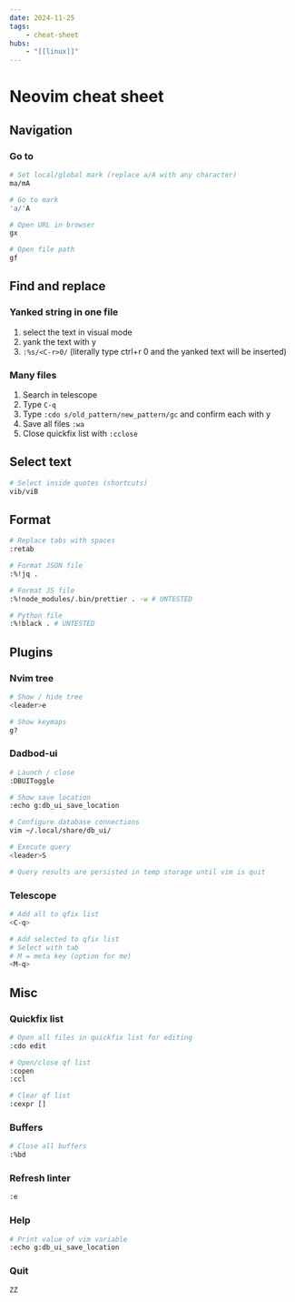 ```yaml
---
date: 2024-11-25
tags:
    - cheat-sheet
hubs:
    - "[[linux]]"
---
```


# Neovim cheat sheet

## Navigation

### Go to

```bash
# Set local/global mark (replace a/A with any character)
ma/mA

# Go to mark
'a/'A

# Open URL in browser
gx

# Open file path
gf
```

## Find and replace

### Yanked string in one file

1. select the text in visual mode
2. yank the text with y
3. `:%s/<C-r>0/` (literally type ctrl+r 0 and the yanked text will be inserted)

### Many files

1. Search in telescope
2. Type `C-q`
3. Type `:cdo s/old_pattern/new_pattern/gc` and confirm each with y
4. Save all files `:wa`
5. Close quickfix list with `:cclose`

## Select text

```bash
# Select inside quotes (shortcuts)
vib/viB
```

## Format


```bash
# Replace tabs with spaces
:retab

# Format JSON file
:%!jq .

# Format JS file
:%!node_modules/.bin/prettier . -w # UNTESTED

# Python file
:%!black . # UNTESTED
```


## Plugins

### Nvim tree

```sh
# Show / hide tree
<leader>e

# Show keymaps
g?
```

### Dadbod-ui

```bash
# Launch / close
:DBUIToggle

# Show save location
:echo g:db_ui_save_location

# Configure database connections
vim ~/.local/share/db_ui/

# Execute query
<leader>S

# Query results are persisted in temp storage until vim is quit
```


### Telescope

```sh
# Add all to qfix list
<C-q>

# Add selected to qfix list
# Select with tab
# M = meta key (option for me)
<M-q>
```

## Misc

### Quickfix list

```bash
# Open all files in quickfix list for editing
:cdo edit

# Open/close qf list
:copen
:ccl

# Clear qf list
:cexpr []
```

### Buffers

```bash
# Close all buffers
:%bd
```

### Refresh linter
```bash
:e
```

### Help

```bash
# Print value of vim variable
:echo g:db_ui_save_location
```

### Quit

```bash
ZZ
```


